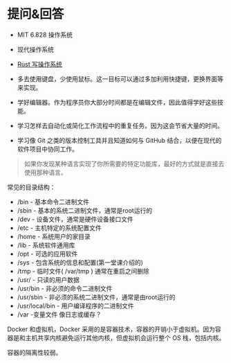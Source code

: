 # 提问&回答

* MIT 6.828 操作系统
* 现代操作系统
* [Rust 写操作系统](https://os.phil-opp.com/)


* 多去使用键盘，少使用鼠标。这一目标可以通过多加利用快捷键，更换界面等来实现。
* 学好编辑器。作为程序员你大部分时间都是在编辑文件，因此值得学好这些技能。
* 学习怎样去自动化或简化工作流程中的重复任务。因为这会节省大量的时间。
* 学习像 Git 之类的版本控制工具并且知道如何与 GitHub 结合，以便在现代的软件项目中协同工作。

> 如果你发现某种语言实现了你所需要的特定功能库，最好的方式就是直接去使用那种语言。

常见的目录结构：

* /bin - 基本命令二进制文件
* /sbin - 基本的系统二进制文件，通常是root运行的
* /dev - 设备文件，通常是硬件设备接口文件
* /etc - 主机特定的系统配置文件
* /home - 系统用户的家目录
* /lib - 系统软件通用库
* /opt - 可选的应用软件
* /sys - 包含系统的信息和配置(第一堂课介绍的)
* /tmp - 临时文件( /var/tmp ) 通常在重启之间删除
* /usr/ - 只读的用户数据
* /usr/bin - 非必须的命令二进制文件
* /usr/sbin - 非必须的系统二进制文件，通常是由root运行的
* /usr/local/bin - 用户编译程序的二进制文件
* /var -变量文件 像日志或缓存？

Docker 和虚拟机，Docker 采用的是容器技术，容器的开销小于虚拟机。因为容器是和主机共享内核避免运行其他内核，但虚拟机会运行整个 OS 栈，包括内核。

容器的隔离性较弱。

